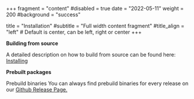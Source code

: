 +++
fragment = "content"
#disabled = true
date = "2022-05-11"
weight = 200
#background = "success"

title = "Installation"
#subtitle = "Full width content fragment"
#title_align = "left" # Default is center, can be left, right or center
+++

**Building from source**

A detailed description on how to build from source can be found here: [Installing](https://open62541.org/doc/current/installing.html)

**Prebuilt packages**

Prebuild binaries
You can always find prebuild binaries for every release on our [Github Release Page.](https://github.com/open62541/open62541/releases)

<!--- Nightly single file releases for Linux and Windows of the last 50 commits can be found here: https://open62541.org/releases/ --->
